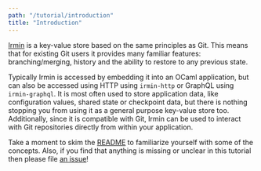 ```yaml
---
path: "/tutorial/introduction"
title: "Introduction"
---
```


[Irmin](https://github.com/mirage/irmin) is a key-value store based on the same principles as Git. This means that for existing Git users it provides many familiar features: branching/merging, history and the ability to restore to any previous state.

Typically Irmin is accessed by embedding it into an OCaml application, but can also be accessed using HTTP using `irmin-http` or GraphQL using `irmin-graphql`. It is most often used to store application data, like configuration values, shared state or checkpoint data, but there is nothing stopping you from using it as a general purpose key-value store too. Additionally, since it is compatible with Git, Irmin can be used to interact with Git repositories directly from within your application.

Take a moment to skim the [README](https://github.com/mirage/irmin/blob/master/README.md) to familiarize yourself with some of the concepts. Also, if you find that anything is missing or unclear in this tutorial then please file [an issue](https://github.com/tarides/irmin.io/issues)!
